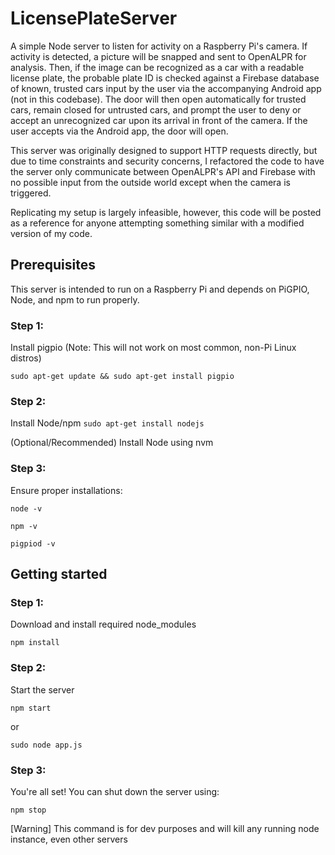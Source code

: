 # LicensePlateServer

A simple Node server to listen for activity on a Raspberry Pi's camera. If activity is detected, a picture will be snapped and sent to OpenALPR for analysis.
Then, if the image can be recognized as a car with a readable license plate, the probable plate ID is checked against a Firebase database of known, trusted cars input by the user via the accompanying Android app (not in this codebase).
The door will then open automatically for trusted cars, remain closed for untrusted cars, and prompt the user to deny or accept an unrecognized car upon its arrival in front of the camera. If the user accepts via the Android app, the door will open.

This server was originally designed to support HTTP requests directly, but due to time constraints and security concerns, I refactored the code to have the server only communicate between OpenALPR's API and Firebase with no possible input from the outside world except when the camera is triggered.

Replicating my setup is largely infeasible, however, this code will be posted as a reference for anyone attempting something similar with a modified version of my code.

## Prerequisites
This server is intended to run on a Raspberry Pi and depends on PiGPIO, Node, and npm to run properly.
### Step 1:
Install pigpio (Note: This will not work on most common, non-Pi Linux distros)

`sudo apt-get update && sudo apt-get install pigpio`

### Step 2:
Install Node/npm
`sudo apt-get install nodejs`

(Optional/Recommended) Install Node using nvm

### Step 3: 
Ensure proper installations:

`node -v`

`npm -v`

`pigpiod -v`

## Getting started

### Step 1:
Download and install required node_modules

`npm install`

### Step 2:
Start the server

`npm start`

or

`sudo node app.js`

### Step 3:
You're all set! You can shut down the server using:

`npm stop`

[Warning] This command is for dev purposes and will kill any running node instance, even other servers

